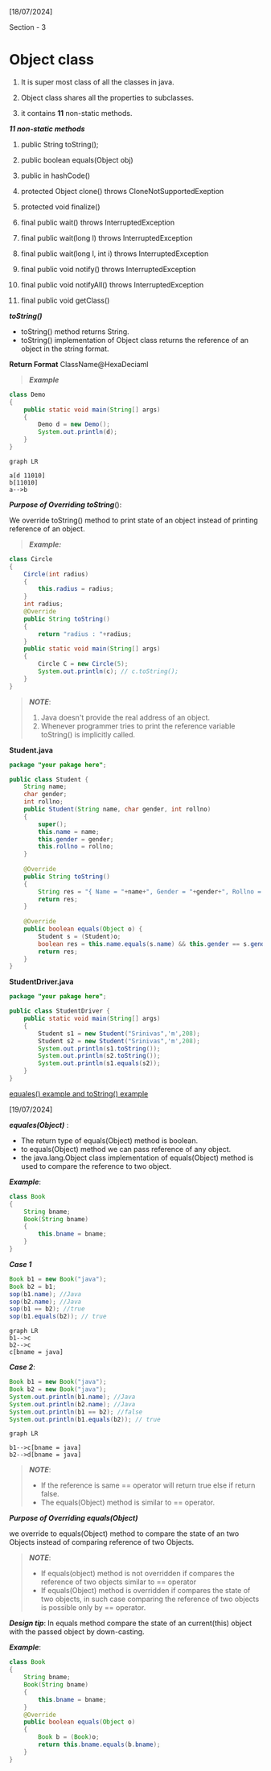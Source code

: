 [18/07/2024]

Section - 3

# Object class

  

1. It is super most class of all the classes in java.

2. Object class shares all the properties to subclasses.

3. it contains **11** non-static methods.

  

***11 non-static methods***

  

1. public String toString();

2. public boolean equals(Object obj)

3. public in hashCode()

4. protected Object clone() throws CloneNotSupportedExeption

5. protected void finalize()

6. final public wait() throws InterruptedException

7. final public wait(long l) throws InterruptedException

8. final public wait(long l, int i) throws InterruptedException

9. final public void notify() throws InterruptedException

10. final public void notifyAll() throws InterruptedException

11. final public void getClass()

***toString()***

- toString() method returns String.
- toString() implementation of Object class returns the reference of an object in the string format.

**Return Format** ClassName@HexaDeciaml

>***Example***

```java
class Demo
{
	public static void main(String[] args)
	{
		Demo d = new Demo();
		System.out.println(d);
	}
}
```

```mermaid
graph LR

a[d 11010]
b[11010]
a-->b

```
***Purpose of Overriding toString***():

We override toString() method to print state of an object instead of printing reference of an object.

>***Example:***

```java
class Circle
{
	Circle(int radius)
	{
		this.radius = radius;
	}
	int radius;
	@Override
	public String toString()
	{
		return "radius : "+radius;
	}
	public static void main(String[] args)
	{
		Circle C = new Circle(5);
		System.out.println(c); // c.toString();
	}
}	
``` 

>***NOTE***:
>1. Java doesn't provide the real address of an object.
>2. Whenever programmer tries to print the reference variable toString() is implicitly called.

**Student.java**

```java
package "your pakage here";

public class Student {
	String name;
	char gender;
	int rollno;
	public Student(String name, char gender, int rollno) 
	{
		super();
		this.name = name;
		this.gender = gender;
		this.rollno = rollno;
	}
	
	@Override
	public String toString()
	{
		String res = "{ Name = "+name+", Gender = "+gender+", Rollno = "+rollno+"}";
		return res;
	}
	
	@Override
	public boolean equals(Object o) {
		Student s = (Student)o;
		boolean res = this.name.equals(s.name) && this.gender == s.gender && this.rollno == s.rollno;
		return res;
	}
}

```

**StudentDriver.java**

```java
package "your pakage here";

public class StudentDriver {
	public static void main(String[] args) 
	{
		Student s1 = new Student("Srinivas",'m',208);
		Student s2 = new Student("Srinivas",'m',208);
		System.out.println(s1.toString());
		System.out.println(s2.toString());
		System.out.println(s1.equals(s2));
	}
}

```

[equales() example and toString() example](Object_class)


[19/07/2024]

***equales(Object)*** :

- The return type of equals(Object) method is boolean.
- to equals(Object) method we can pass reference of any object.
- the java.lang.Object class implementation of equals(Object) method is used to compare the reference to two object.

***Example***:

```java
class Book
{
	String bname;
	Book(String bname)
	{
		this.bname = bname;
	}
}
```

***Case 1***
```java
Book b1 = new Book("java");
Book b2 = b1;
sop(b1.name); //Java
sop(b2.name); //Java
sop(b1 == b2); //true
sop(b1.equals(b2)); // true
```

```mermaid
graph LR
b1-->c
b2-->c
c[bname = java]
```

***Case 2***:

```java
Book b1 = new Book("java");
Book b2 = new Book("java");
System.out.println(b1.name); //Java
System.out.println(b2.name); //Java
System.out.println(b1 == b2); //false
System.out.println(b1.equals(b2)); // true
```

```mermaid
graph LR

b1-->c[bname = java]
b2-->d[bname = java]

```

>***NOTE***:
>
>- If the reference is same == operator will return true else if return false.
>- The equals(Object) method is similar to == operator.


***Purpose of Overriding equals(Object)***

we override to equals(Object) method to compare the state of an two Objects instead of comparing reference of two Objects.

>***NOTE***:
> - If equals(object) method is not overridden if compares the reference of two objects similar to == operator
> - If equals(Object) method is overridden if compares the state of two objects, in such case comparing the reference of two objects is possible only by == operator.

***Design tip***:
In equals method compare the state of an current(this) object with the passed object by down-casting.

***Example***:

```java
class Book
{
	String bname;
	Book(String bname)
	{
		this.bname = bname;
	}
	@Override
	public boolean equals(Object o)
	{
		Book b = (Book)o;
		return this.bname.equals(b.bname);
	}
}
```